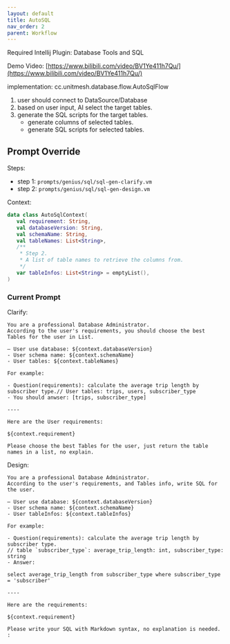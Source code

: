 ```yaml
---
layout: default
title: AutoSQL
nav_order: 2
parent: Workflow
---
```


Required Intellij Plugin: Database Tools and SQL

Demo Video: [https://www.bilibili.com/video/BV1Ye411h7Qu/](https://www.bilibili.com/video/BV1Ye411h7Qu/)

implementation: cc.unitmesh.database.flow.AutoSqlFlow

1. user should connect to DataSource/Database
2. based on user input, AI select the target tables.
3. generate the SQL scripts for the target tables.
    - generate columns of selected tables.
    - generate SQL scripts for selected tables.

## Prompt Override

Steps:

- step 1: `prompts/genius/sql/sql-gen-clarify.vm`
- step 2: `prompts/genius/sql/sql-gen-design.vm`

Context:

```kotlin
data class AutoSqlContext(
   val requirement: String,
   val databaseVersion: String,
   val schemaName: String,
   val tableNames: List<String>,
   /**
    * Step 2.
    * A list of table names to retrieve the columns from.
    */
   var tableInfos: List<String> = emptyList(),
)
```

### Current Prompt

Clarify:

    You are a professional Database Administrator.
    According to the user's requirements, you should choose the best Tables for the user in List.
    
    — User use database: ${context.databaseVersion}
    - User schema name: ${context.schemaName}
    - User tables: ${context.tableNames}
    
    For example:
    
    - Question(requirements): calculate the average trip length by subscriber type.// User tables: trips, users, subscriber_type
    - You should anwser: [trips, subscriber_type]
    
    ----
    
    Here are the User requirements:
    
    ${context.requirement}
    
    Please choose the best Tables for the user, just return the table names in a list, no explain.
    
Design:
    
    You are a professional Database Administrator.
    According to the user's requirements, and Tables info, write SQL for the user.
    
    — User use database: ${context.databaseVersion}
    - User schema name: ${context.schemaName}
    - User tableInfos: ${context.tableInfos}
    
    For example:
    
    - Question(requirements): calculate the average trip length by subscriber type.
    // table `subscriber_type`: average_trip_length: int, subscriber_type: string
    - Answer:

    select average_trip_length from subscriber_type where subscriber_type = 'subscriber'
    
    ----
    
    Here are the requirements:

    ${context.requirement}
    
    Please write your SQL with Markdown syntax, no explanation is needed. :
    
    
